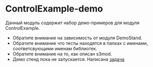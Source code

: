 # ControlExample-demo
Данный модуль содержит набор демо-примеров для модуля ControlExample.

* Обратите внимание на зависимость от модуля DemoStand.
* Обратите внимание что тесты находятся в папках с именами, соответсвующими именам библиотек.
* Обратите внимание на то, как описан s3mod.
* Демо стенд пока не запускается. Написана [задача](https://online.sbis.ru/opendoc.html?guid=e3ad8408-daa0-4dd8-b56b-c9a661a5b105)
